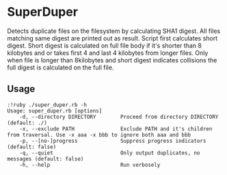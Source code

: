 # SuperDuper
Detects duplicate files on the filesystem by calculating SHA1 digest. All files matching same digest are printed out as result. Script first calculates short digest. Short digest is calculated on full file body if it's shorter than 8 kilobytes and or takes first 4 and last 4 kilobytes from longer files. Only when file is longer than 8kilobytes and short digest indicates collisions the full digest is calculated on the full file. 

## Usage
```
:!ruby ./super_duper.rb -h
Usage: super_duper.rb [options]
    -d, --directory DIRECTORY        Proceed from directory DIRECTORY (default: ./)
    -x, --exclude PATH               Exclude PATH and it's children from traversal. Use -x aaa -x bbb to ignore both aaa and bbb
    -p, --[no-]progress              Suppress progress indicators (default: false)
    -q, --quiet                      Only output duplicates, no messages (default: false)
    -h, --help                       Run verbosely
``` 
